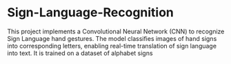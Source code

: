 # Sign-Language-Recognition

This project implements a Convolutional Neural Network (CNN) to recognize Sign Language hand gestures. The model classifies images of hand signs into corresponding letters, enabling real-time translation of sign language into text. It is trained on a dataset of alphabet signs
